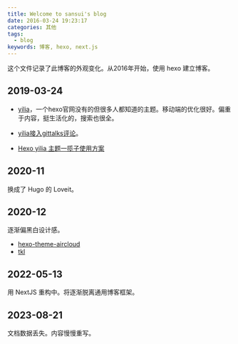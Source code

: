 ```yaml
---
title: Welcome to sansui's blog
date: 2016-03-24 19:23:17
categories: 其他
tags: 
  - blog
keywords: 博客, hexo, next.js
---
```


这个文件记录了此博客的外观变化。从2016年开始，使用 hexo 建立博客。

## 2019-03-24

- [yilia](https://github.com/litten/hexo-theme-yilia)，一个hexo官网没有的但很多人都知道的主题。移动端的优化很好。偏重于内容，挺生活化的，搜索也很全。

- [yilia接入gittalks评论](https://cloudy-liu.github.io/2018/07/14/Hexo%E6%9B%B4%E6%8D%A2%E4%B8%BAGitTalk%E8%AF%84%E8%AE%BA%E7%B3%BB%E7%BB%9F/)。

- [Hexo yilia 主题一揽子使用方案](https://blog.csdn.net/lynnbest/article/details/79845944)

## 2020-11

换成了 Hugo 的 Loveit。

## 2020-12

逐渐偏黑白设计感。

- [hexo-theme-aircloud](https://github.com/aircloud/hexo-theme-aircloud)
- [tkl](https://github.com/SuperKieran/TKL)

## 2022-05-13

用 NextJS 重构中。将逐渐脱离通用博客框架。

## 2023-08-21

文档数据丢失。内容慢慢重写。